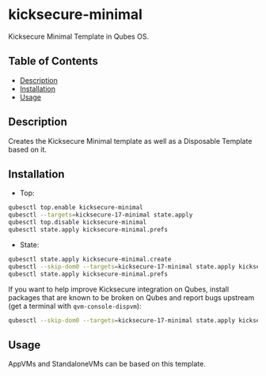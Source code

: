 # kicksecure-minimal

Kicksecure Minimal Template in Qubes OS.

## Table of Contents

* [Description](#description)
* [Installation](#installation)
* [Usage](#usage)

## Description

Creates the Kicksecure Minimal template as well as a Disposable Template based
on it.

## Installation

- Top:
```sh
qubesctl top.enable kicksecure-minimal
qubesctl --targets=kicksecure-17-minimal state.apply
qubesctl top.disable kicksecure-minimal
qubesctl state.apply kicksecure-minimal.prefs
```

- State:
<!-- pkg:begin:post-install -->
```sh
qubesctl state.apply kicksecure-minimal.create
qubesctl --skip-dom0 --targets=kicksecure-17-minimal state.apply kicksecure-minimal.install
qubesctl state.apply kicksecure-minimal.prefs
```
<!-- pkg:end:post-install -->

If you want to help improve Kicksecure integration on Qubes, install packages
that are known to be broken on Qubes and report bugs upstream (get a terminal
with `qvm-console-dispvm`):
```sh
qubesctl --skip-dom0 --targets=kicksecure-17-minimal state.apply kicksecure-minimal.install-testing
```

## Usage

AppVMs and StandaloneVMs can be based on this template.
